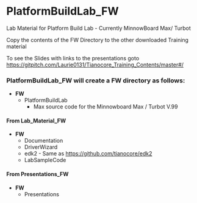 <!--- @file
  Readme.md for UEFI / EDK II Training  Lab Material - Platform Build Lab FW 
  

  Copyright (c) 2018, Intel Corporation. All rights reserved.<BR>

  Redistribution and use in source (original document form) and 'compiled'
  forms (converted to PDF, epub, HTML and other formats) with or without
  modification, are permitted provided that the following conditions are met:

  1) Redistributions of source code (original document form) must retain the
     above copyright notice, this list of conditions and the following
     disclaimer as the first lines of this file unmodified.

  2) Redistributions in compiled form (transformed to other DTDs, converted to
     PDF, epub, HTML and other formats) must reproduce the above copyright
     notice, this list of conditions and the following disclaimer in the
     documentation and/or other materials provided with the distribution.

  THIS DOCUMENTATION IS PROVIDED BY TIANOCORE PROJECT "AS IS" AND ANY EXPRESS OR
  IMPLIED WARRANTIES, INCLUDING, BUT NOT LIMITED TO, THE IMPLIED WARRANTIES OF
  MERCHANTABILITY AND FITNESS FOR A PARTICULAR PURPOSE ARE DISCLAIMED. IN NO
  EVENT SHALL TIANOCORE PROJECT  BE LIABLE FOR ANY DIRECT, INDIRECT, INCIDENTAL,
  SPECIAL, EXEMPLARY, OR CONSEQUENTIAL DAMAGES (INCLUDING, BUT NOT LIMITED TO,
  PROCUREMENT OF SUBSTITUTE GOODS OR SERVICES; LOSS OF USE, DATA, OR PROFITS;
  OR BUSINESS INTERRUPTION) HOWEVER CAUSED AND ON ANY THEORY OF LIABILITY,
  WHETHER IN CONTRACT, STRICT LIABILITY, OR TORT (INCLUDING NEGLIGENCE OR
  OTHERWISE) ARISING IN ANY WAY OUT OF THE USE OF THIS DOCUMENTATION, EVEN IF
  ADVISED OF THE POSSIBILITY OF SUCH DAMAGE.

-->

# PlatformBuildLab_FW
Lab Material for Platform Build Lab - Currently MinnowBoard Max/ Turbot

Copy the contents of the FW Directory to the other downloaded Training material


To see the Slides with links to the presentations goto https://gitpitch.com/Laurie0131/Tianocore_Training_Contents/master#/

### PlatformBuildLab_FW will create a FW directory as follows:

- **FW**
  - PlatformBuildLab
     - Max source code for the Minnowboard Max / Turbot V.99


####  From Lab_Material_FW

- **FW**
  - Documentation
  - DriverWizard
  - edk2 - Same as https://github.com/tianocore/edk2 
  - LabSampleCode
  
####  From Presentations_FW
- **FW**
  - Presentations   